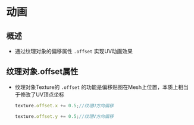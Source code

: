 # 动画

## 概述

+ 通过纹理对象的偏移属性 `.offset` 实现UV动画效果

## 纹理对象.offset属性

+ 纹理对象Texture的 `.offset` 的功能是偏移贴图在Mesh上位置，本质上相当于修改了UV顶点坐标

  ```js
  texture.offset.x += 0.5;//纹理U方向偏移
  ```

  ```js
  texture.offset.y += 0.5;//纹理V方向偏移
  ```
